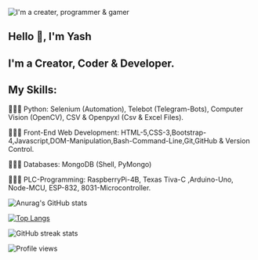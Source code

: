 ![I'm a creater, programmer & gamer](https://pbs.twimg.com/profile_banners/1465363072571232261/1648129420/600x200)

## Hello 👋, I'm Yash
## I'm a Creator, Coder & Developer.

## My Skills:
👨🏽‍💻 Python: Selenium (Automation), Telebot (Telegram-Bots), Computer Vision (OpenCV), CSV & Openpyxl (Csv & Excel Files).

👨🏽‍💻 Front-End Web Development: HTML-5,CSS-3,Bootstrap-4,Javascript,DOM-Manipulation,Bash-Command-Line,Git,GitHub & Version Control.

👨🏽‍💻 Databases: MongoDB (Shell, PyMongo)

👨🏽‍💻 PLC-Programming: RaspberryPi-4B, Texas Tiva-C ,Arduino-Uno, Node-MCU, ESP-832, 8031-Microcontroller.

![Anurag's GitHub stats](https://github-readme-stats.vercel.app/api?username=YJ-928&theme=great-gatsby&show_icons=true)

[![Top Langs](https://github-readme-stats.vercel.app/api/top-langs/?username=YJ-928&layout=compact&theme=great-gatsby)](https://github.com/anuraghazra/github-readme-stats)

![GitHub streak stats](https://github-readme-streak-stats.herokuapp.com/?user=YJ-928&theme=great-gatsby)  

![Profile views](https://gpvc.arturio.dev/YJ-928)

